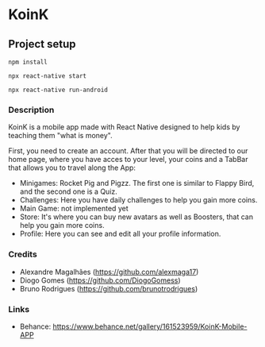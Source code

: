 # KoinK

## Project setup
```
npm install

npx react-native start

npx react-native run-android

```


### Description
KoinK is a mobile app made with React Native designed to help kids by teaching them "what is money".

First, you need to create an account. After that you will be directed to our home page, where you have acces to your level, your coins and a TabBar that allows you to travel along the App:

- Minigames: Rocket Pig and Pigzz. The first one is similar to Flappy Bird, and the second one is a Quiz.
- Challenges: Here you have daily challenges to help you gain more coins.
- Main Game: not implemented yet
- Store: It's where you can buy new avatars as well as Boosters, that can help you gain more coins.
- Profile: Here you can see and edit all your profile information.




### Credits

- Alexandre Magalhães (https://github.com/alexmaga17)
- Diogo Gomes (https://github.com/DiogoGomess)
- Bruno Rodrigues (https://github.com/brunotrodrigues)


### Links
- Behance: https://www.behance.net/gallery/161523959/KoinK-Mobile-APP
